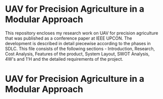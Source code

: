 # UAV for Precision Agriculture in a Modular Approach
This repository encloses my research work on UAV for precision agriculture that was published as a conference paper at IEEE UPCON. The development is described in detail piecewise according to the phases in SDLC. This file consists of the following sections -  Introduction, Research, Cost Analysis, Features of the product, System Layout, SWOT Analysis, 4W's and 1'H and the detailed requirements of the project.

# UAV for Precision Agriculture in a Modular Approach
